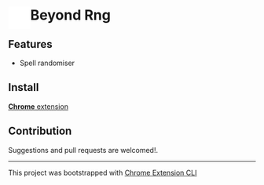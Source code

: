 # <img src="public/icons/RNG-1-128.png" width="45" align="left"> Beyond Rng

## Features

- Spell randomiser

## Install

[**Chrome** extension]() <!-- TODO: Add chrome extension link inside parenthesis -->

## Contribution

Suggestions and pull requests are welcomed!.

---

This project was bootstrapped with [Chrome Extension CLI](https://github.com/dutiyesh/chrome-extension-cli)

